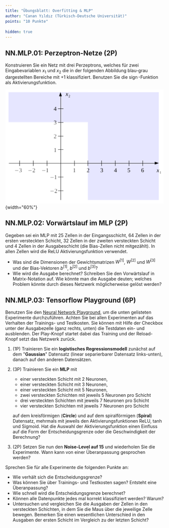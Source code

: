 ```yaml
---
title: "Übungsblatt: Overfitting & MLP"
author: "Canan Yıldız (Türkisch-Deutsche Universität)"
points: "10 Punkte"

hidden: true
---
```



## NN.MLP.01: Perzeptron-Netze (2P)

Konstruieren Sie ein Netz mit drei Perzeptrons, welches für zwei Eingabevariablen $x_1$ und $x_2$ die in der folgenden Abbildung blau-grau dargestellten Bereiche mit +1 klassifiziert. Benutzen Sie die $\operatorname{sign}$-Funktion als Aktivierungsfunktion.

![Abbildung 1](images/perzeptron_netz.png){width="60%"}


## NN.MLP.02: Vorwärtslauf im MLP (2P)

Gegeben sei ein MLP mit 25 Zellen in der Eingangsschicht, 64 Zellen in der ersten versteckten Schicht, 32 Zellen in der zweiten versteckten Schicht und 4 Zellen in der Ausgabeschicht (die Bias-Zellen nicht mitgezählt). In allen Zellen wird die ReLU Aktivierungsfunktion verwendet.

*   Was sind die Dimensionen der Gewichtsmatrizen $W^{[1]}$, $W^{[2]}$ und $W^{[3]}$ und der Bias-Vektoren $b^{[1]}$, $b^{[2]}$ und $b^{[3]}$?
*   Wie wird die Ausgabe berechnet? Schreiben Sie den Vorwärtslauf in Matrix-Notation auf. Wie könnte man die Ausgabe deuten; welches Problem könnte durch dieses Netzwerk möglicherweise gelöst werden?


## NN.MLP.03: Tensorflow Playground (6P)

Benutzen Sie den [Neural Network Playground](https://playground.tensorflow.org/), um die unten gelisteten Experimente durchzuführen. Achten Sie bei allen Experimenten auf das Verhalten der Trainings- und Testkosten. Sie können mit Hilfe der Checkbox unter der Ausgabezelle (ganz rechts, unten) die Testdaten ein- und ausblenden. Der Play-Knopf startet dabei das Training und der Reload-Knopf setzt das Netzwerk zurück.

1.  (1P) Trainieren Sie ein **logistisches Regressionsmodell** zunächst auf dem "**Gaussian**" Datensatz (linear separierbarer Datensatz links-unten), danach auf den anderen Datensätzen.

2.  (3P) Trainieren Sie ein **MLP** mit
    *   einer versteckten Schicht mit 2 Neuronen,
    *   einer versteckten Schicht mit 3 Neuronen,
    *   einer versteckten Schicht mit 5 Neuronen,
    *   zwei versteckten Schichten mit jeweils 5 Neuronen pro Schicht
    *   drei versteckten Schichten mit jeweils 7 Neuronen pro Schicht
    *   vier versteckten Schichten mit jeweils 7 Neuronen pro Schicht

    auf dem kreisförmigen (**Circle**) und auf dem spiralförmigen (**Spiral**) Datensatz, mehrmals mit jeweils den Aktivierungsfunktionen ReLU, tanh und Sigmoid. Hat die Auswahl der Aktivierungsfunktion einen Einfluss auf die Form der Entscheidungsgrenze oder die Geschwindigkeit der Berechnung?

3.  (2P) Setzen Sie nun den **Noise-Level auf 15** und wiederholen Sie die Experimente. Wann kann von einer Überanpassung gesprochen werden?

Sprechen Sie für alle Experimente die folgenden Punkte an:

*   Wie verhält sich die Entscheidungsgrenze?
*   Was können Sie über Trainings- und Testkosten sagen? Entsteht eine Überanpassung?
*   Wie schnell wird die Entscheidungsgrenze berechnet?
*   Können alle Datenpunkte jedes mal korrekt klassifiziert werden? Warum?
*   Untersuchen und vergleichen Sie die Ausgaben der Zellen in den versteckten Schichten, in dem Sie die Maus über die jeweilige Zelle bewegen. Bemerken Sie einen wesentlichen Unterschied in den Ausgaben der ersten Schicht im Vergleich zu der letzten Schicht?






